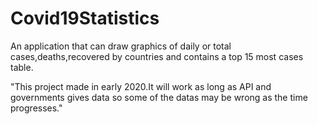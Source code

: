 # Covid19Statistics

An application that can draw graphics of daily or total cases,deaths,recovered by countries and contains a top 15 most cases table.

"This project made in early 2020.It will work as long as API and governments gives data so some of the datas may be wrong as the time progresses."
